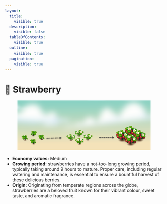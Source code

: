 ```yaml
---
layout:
  title:
    visible: true
  description:
    visible: false
  tableOfContents:
    visible: true
  outline:
    visible: true
  pagination:
    visible: true
---
```


# 🍓 Strawberry

<figure><img src="../.gitbook/assets/strawberrry.png" alt=""><figcaption></figcaption></figure>

* **Economy values:** Medium
* **Growing period:** strawberries have a not-too-long growing period, typically taking around 9 hours to mature. Proper care, including regular watering and maintenance, is essential to ensure a bountiful harvest of these delicious berries.
* **Origin:** Originating from temperate regions across the globe, strawberries are a beloved fruit known for their vibrant colour, sweet taste, and aromatic fragrance.

<div>

<figure><img src="../.gitbook/assets/2.png" alt="" width="175"><figcaption></figcaption></figure>

 

<figure><img src="../.gitbook/assets/tree-mid-2.png" alt=""><figcaption></figcaption></figure>

 

<figure><img src="../.gitbook/assets/tree-2.png" alt=""><figcaption></figcaption></figure>

</div>
